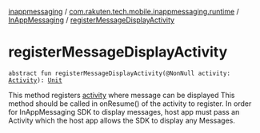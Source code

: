 [inappmessaging](../../index.md) / [com.rakuten.tech.mobile.inappmessaging.runtime](../index.md) / [InAppMessaging](index.md) / [registerMessageDisplayActivity](./register-message-display-activity.md)

# registerMessageDisplayActivity

`abstract fun registerMessageDisplayActivity(@NonNull activity: `[`Activity`](https://developer.android.com/reference/android/app/Activity.html)`): `[`Unit`](https://kotlinlang.org/api/latest/jvm/stdlib/kotlin/-unit/index.html)

This method registers [activity](register-message-display-activity.md#com.rakuten.tech.mobile.inappmessaging.runtime.InAppMessaging$registerMessageDisplayActivity(android.app.Activity)/activity) where message can be displayed
This method should be called in onResume() of the activity to register.
In order for InAppMessaging SDK to display messages, host app must pass an Activity
which the host app allows the SDK to display any Messages.

